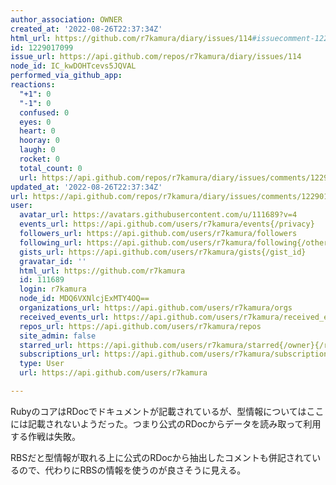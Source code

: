 ```yaml
---
author_association: OWNER
created_at: '2022-08-26T22:37:34Z'
html_url: https://github.com/r7kamura/diary/issues/114#issuecomment-1229017099
id: 1229017099
issue_url: https://api.github.com/repos/r7kamura/diary/issues/114
node_id: IC_kwDOHTcevs5JQVAL
performed_via_github_app: 
reactions:
  "+1": 0
  "-1": 0
  confused: 0
  eyes: 0
  heart: 0
  hooray: 0
  laugh: 0
  rocket: 0
  total_count: 0
  url: https://api.github.com/repos/r7kamura/diary/issues/comments/1229017099/reactions
updated_at: '2022-08-26T22:37:34Z'
url: https://api.github.com/repos/r7kamura/diary/issues/comments/1229017099
user:
  avatar_url: https://avatars.githubusercontent.com/u/111689?v=4
  events_url: https://api.github.com/users/r7kamura/events{/privacy}
  followers_url: https://api.github.com/users/r7kamura/followers
  following_url: https://api.github.com/users/r7kamura/following{/other_user}
  gists_url: https://api.github.com/users/r7kamura/gists{/gist_id}
  gravatar_id: ''
  html_url: https://github.com/r7kamura
  id: 111689
  login: r7kamura
  node_id: MDQ6VXNlcjExMTY4OQ==
  organizations_url: https://api.github.com/users/r7kamura/orgs
  received_events_url: https://api.github.com/users/r7kamura/received_events
  repos_url: https://api.github.com/users/r7kamura/repos
  site_admin: false
  starred_url: https://api.github.com/users/r7kamura/starred{/owner}{/repo}
  subscriptions_url: https://api.github.com/users/r7kamura/subscriptions
  type: User
  url: https://api.github.com/users/r7kamura

---
```

RubyのコアはRDocでドキュメントが記載されているが、型情報についてはここには記載されないようだった。つまり公式のRDocからデータを読み取って利用する作戦は失敗。

RBSだと型情報が取れる上に公式のRDocから抽出したコメントも併記されているので、代わりにRBSの情報を使うのが良さそうに見える。